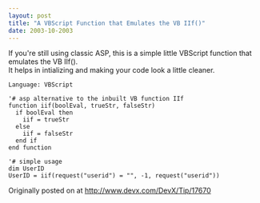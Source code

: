 ```yaml
---
layout: post
title: "A VBScript Function that Emulates the VB IIf()"
date: 2003-10-2003
---
```


If you're still using classic ASP, this is a simple little VBScript function that emulates the VB IIf().<br/>
It helps in intializing and making your code look a little cleaner.

```
Language: VBScript

'# asp alternative to the inbuilt VB function IIf
function iif(boolEval, trueStr, falseStr)
  if boolEval then
    iif = trueStr
  else 
    iif = falseStr
  end if
end function

'# simple usage
dim UserID
UserID = iif(request("userid") = "", -1, request("userid"))
```

Originally posted on at http://www.devx.com/DevX/Tip/17670
